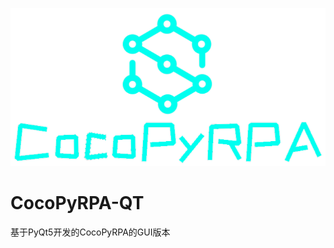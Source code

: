 ![logo](https://github.com/54Coconi/picture-repo/blob/main/img/logo.png)

# CocoPyRPA-QT
基于PyQt5开发的CocoPyRPA的GUI版本

